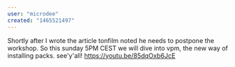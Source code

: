 ```yaml
---
user: "microdee"
created: "1465521497"
---
```


Shortly after I wrote the article tonfilm noted he needs to postpone the workshop. So this sunday 5PM CEST we will dive into vpm, the new way of installing packs. see'y'all! https://youtu.be/85dqOxb6JcE
